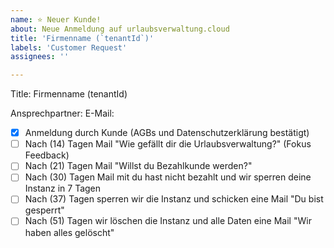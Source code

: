 ```yaml
---
name: ⭐ Neuer Kunde!
about: Neue Anmeldung auf urlaubsverwaltung.cloud
title: 'Firmenname (`tenantId`)'
labels: 'Customer Request'
assignees: ''

---
```


Title: Firmenname (tenantId)

Ansprechpartner:
E-Mail:

- [x] Anmeldung durch Kunde (AGBs und Datenschutzerklärung bestätigt)
- [ ] Nach (14) Tagen Mail "Wie gefällt dir die Urlaubsverwaltung?" (Fokus Feedback)
- [ ] Nach (21) Tagen Mail "Willst du Bezahlkunde werden?" 
- [ ] Nach (30) Tagen Mail mit du hast nicht bezahlt und wir sperren deine Instanz in 7 Tagen
- [ ] Nach (37) Tagen sperren wir die Instanz und schicken eine Mail "Du bist gesperrt"
- [ ] Nach (51) Tagen wir löschen die Instanz und alle Daten eine Mail "Wir haben alles gelöscht"
